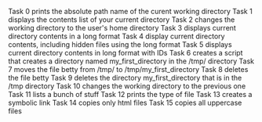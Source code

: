 Task 0 prints the absolute path name of the curent working directory
Task 1 displays the contents list of your current directory
Task 2 changes the working directory to the user's home directory
Task 3 displays current directory contents in a long format
Task 4 display current directory contents, including hidden files using the long format
Task 5 displays current directory contents in long format with IDs
Task 6 creates a script that creates a directory named my_first_directory in the /tmp/ directory
Task 7 moves the file betty from /tmp/ to /tmp/my_first_directory
Task 8 deletes the file betty
Task 9 deletes the directory my_first_directory that is in the /tmp directory
Task 10 changes the working directory to the previous one
Task 11 lists a bunch of stuff
Task 12 prints the type of file
Task 13 creates a symbolic link
Task 14 copies only html files
Task 15 copies all uppercase files
